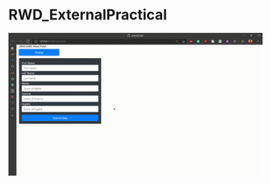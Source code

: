 # RWD_ExternalPractical
<img src="https://github.com/meetxpress/RWD_ExternalPractical/blob/f85615046c8d360b53f24fc9804956638cdc88dc/output.gif">
